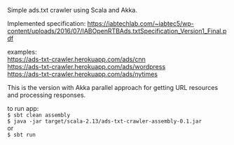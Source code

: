 Simple ads.txt crawler using Scala and Akka. 

Implemented specification: https://iabtechlab.com/~iabtec5/wp-content/uploads/2016/07/IABOpenRTBAds.txtSpecification_Version1_Final.pdf

examples: <br/>
https://ads-txt-crawler.herokuapp.com/ads/cnn <br/>
https://ads-txt-crawler.herokuapp.com/ads/wordpress  <br/>
https://ads-txt-crawler.herokuapp.com/ads/nytimes  <br/>

This is the version with Akka parallel approach for getting URL resources and processing responses.

to run app:<br/>
`$ sbt clean assembly`<br/>
`$ java -jar target/scala-2.13/ads-txt-crawler-assembly-0.1.jar `<br/>
or <br/>
`$ sbt run`
